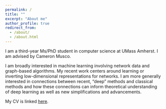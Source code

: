 ```yaml
---
permalink: /
title: ""
excerpt: "About me"
author_profile: true
redirect_from: 
  - /about/
  - /about.html
---
```


I am a third-year Ms/PhD student in computer science at UMass Amherst. I am advised by Cameron Musco.

I am broadly interested in machine learning involving network data and graph-based algorithms. My recent work centers around learning or inverting low-dimensional representations for networks. I am more generally interested in connections between recent, “deep” methods and classical methods and how these connections can inform theoretical understanding of deep learning as well as new simplifications and advancements.

My CV is linked [here](https://schariya.github.io/files/Sud_Chan_CV.pdf).
